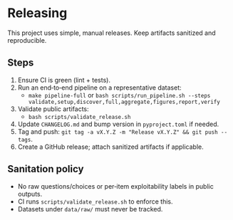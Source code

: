 # Releasing

This project uses simple, manual releases. Keep artifacts sanitized and reproducible.

## Steps
1. Ensure CI is green (lint + tests).
2. Run an end‑to‑end pipeline on a representative dataset:
   - `make pipeline-full` or `bash scripts/run_pipeline.sh --steps validate,setup,discover,full,aggregate,figures,report,verify`
3. Validate public artifacts:
   - `bash scripts/validate_release.sh`
4. Update `CHANGELOG.md` and bump version in `pyproject.toml` if needed.
5. Tag and push: `git tag -a vX.Y.Z -m "Release vX.Y.Z" && git push --tags`.
6. Create a GitHub release; attach sanitized artifacts if applicable.

## Sanitation policy
- No raw questions/choices or per‑item exploitability labels in public outputs.
- CI runs `scripts/validate_release.sh` to enforce this.
- Datasets under `data/raw/` must never be tracked.
